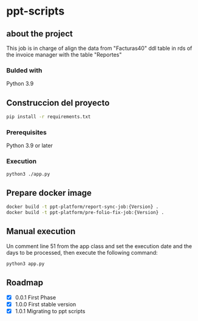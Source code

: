 # ppt-scripts

<!-- ABOUT THE PROJECT -->

## about the project

This job is in charge of align the data from "Facturas40" ddl table in rds of the invoice manager with the table "Reportes"

### Bulded with

Python 3.9

## Construccion del proyecto

```sh
pip install -r requirements.txt
```

### Prerequisites

Python 3.9 or later

### Execution

```sh
python3 ./app.py
```

## Prepare docker image

```sh
docker build -t ppt-platform/report-sync-job:{Version} .
docker build -t ppt-platform/pre-folio-fix-job:{Version} .
```

## Manual execution

Un comment line 51 from the app class and set the execution date and the days to be processed, then execute the following command:

```sh
python3 app.py
```

<!-- ROADMAP -->

## Roadmap

- [x] 0.0.1 First Phase
- [x] 1.0.0 First stable version
- [x] 1.0.1 Migrating to ppt scripts
